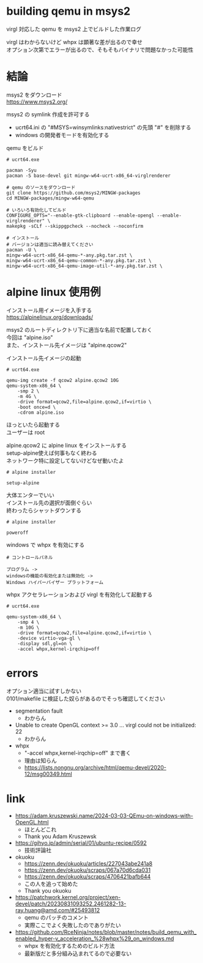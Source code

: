 # building qemu in msys2

virgl 対応した qemu を msys2 上でビルドした作業ログ 

virgl はわからないけど whpx は顕著な差が出るので幸せ  
オプション次第でエラーが出るので、そもそもバイナリで問題なかった可能性

# 結論

msys2 をダウンロード  
https://www.msys2.org/

msys2 の symlink 作成を許可する  
- ucrt64.ini の "#MSYS=winsymlinks:nativestrict" の先頭 "#" を削除する  
- windows の開発者モードを有効化する

qemu をビルド
```
# ucrt64.exe

pacman -Syu
pacman -S base-devel git mingw-w64-ucrt-x86_64-virglrenderer

# qemu のソースをダウンロード
git clone https://github.com/msys2/MINGW-packages
cd MINGW-packages/mingw-w64-qemu

# いろいろ有効化してビルド
CONFIGURE_OPTS="--enable-gtk-clipboard --enable-opengl --enable-virglrenderer" \  
makepkg -sCLf --skippgpcheck --nocheck --noconfirm

# インストール
# バージョンは適当に読み替えてください
pacman -U \
mingw-w64-ucrt-x86_64-qemu-*-any.pkg.tar.zst \
mingw-w64-ucrt-x86_64-qemu-common-*-any.pkg.tar.zst \
mingw-w64-ucrt-x86_64-qemu-image-util-*-any.pkg.tar.zst \
```

# alpine linux 使用例

インストール用イメージを入手する  
https://alpinelinux.org/downloads/  

msys2 のルートディレクトリ下に適当な名前で配置しておく  
今回は "alpine.iso"  
また、インストール先イメージは "alpine.qcow2"

インストール先イメージの起動  

```
# ucrt64.exe

qemu-img create -f qcow2 alpine.qcow2 10G
qemu-system-x86_64 \
    -smp 2 \
    -m 4G \
    -drive format=qcow2,file=alpine.qcow2,if=virtio \
    -boot once=d \
    -cdrom alpine.iso
```

ほっといたら起動する  
ユーザーは root  

alpine.qcow2 に alpine linux をインストールする  
setup-alpine使えば何事もなく終わる  
ネットワーク特に設定してないけどなぜ動いたよ

```
# alpine installer

setup-alpine
```

大体エンターでいい  
インストール先の選択が面倒ぐらい  
終わったらシャットダウンする

```
# alpine installer

poweroff
```

windows で whpx を有効にする  
```
# コントロールパネル

プログラム ->
windowsの機能の有効化または無効化 -> 
Windows ハイパーバイザー プラットフォーム
```
whpx アクセラレーションおよび virgl を有効化して起動する

```
# ucrt64.exe

qemu-system-x86_64 \
    -smp 4 \
    -m 10G \
    -drive format=qcow2,file=alpine.qcow2,if=virtio \
    -device virtio-vga-gl \
    -display sdl,gl=on \
    -accel whpx,kernel-irqchip=off
```

# errors

オプション適当に試すしかない  
0101/makefile に検証した奴らがあるのでそっち確認してください

- segmentation fault
    - わからん
- Unable to create OpenGL context >= 3.0 ... virgl could not be initialized: 22
    - わからん
- whpx
    - "\-accel whpx,kernel-irqchip=off" まで書く
    - 理由は知らん
    - https://lists.nongnu.org/archive/html/qemu-devel/2020-12/msg00349.html

# link

- https://adam.kruszewski.name/2024-03-03-QEmu-on-windows-with-OpenGL.html
    - ほとんどこれ
    - Thank you Adam Kruszewsk
- https://gihyo.jp/admin/serial/01/ubuntu-recipe/0592
    - 技術評論社
- okuoku
    - https://zenn.dev/okuoku/articles/227043abe241a8
    - https://zenn.dev/okuoku/scraps/067a70d6cda031
    - https://zenn.dev/okuoku/scraps/4706421bafb644
    - この人を追って始めた
    - Thank you okuoku
- https://patchwork.kernel.org/project/xen-devel/patch/20230831093252.2461282-13-ray.huang@amd.com/#25493812
    - qemu のパッチのコメント
    - 実際ここでよく失敗したのでありがたい
- https://github.com/RceNinja/notes/blob/master/notes/build_qemu_with_enabled_hyper-v_acceleration_%28whpx%29_on_windows.md
    - whpx を有効化するためのビルド方法
    - 最新版だと多分組み込まれてるので必要ない
